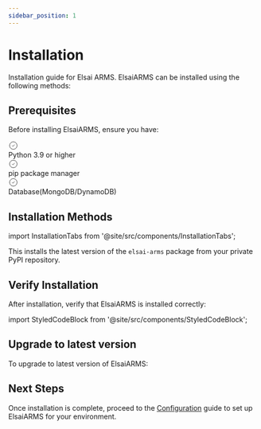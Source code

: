 ```yaml
---
sidebar_position: 1
---
```


# Installation

Installation guide for Elsai ARMS. ElsaiARMS can be installed using the following methods:

## Prerequisites

Before installing ElsaiARMS, ensure you have:

<div className="prerequisites-container">
  <div className="prerequisites-box">
    <div className="prerequisites-content">
      <div className="prerequisites-list">
        <div className="prerequisite-item">
          <div className="prerequisite-icon">
            <svg width="20" height="20" viewBox="0 0 24 24" fill="none" xmlns="http://www.w3.org/2000/svg">
              <path d="M9 12L11 14L15 10M21 12C21 16.9706 16.9706 21 12 21C7.02944 21 3 16.9706 3 12C3 7.02944 7.02944 3 12 3C16.9706 3 21 7.02944 21 12Z" stroke="currentColor" strokeWidth="2" strokeLinecap="round" strokeLinejoin="round"/>
            </svg>
          </div>
          <span>Python 3.9 or higher</span>
        </div>
        <div className="prerequisite-item">
          <div className="prerequisite-icon">
            <svg width="20" height="20" viewBox="0 0 24 24" fill="none" xmlns="http://www.w3.org/2000/svg">
              <path d="M9 12L11 14L15 10M21 12C21 16.9706 16.9706 21 12 21C7.02944 21 3 16.9706 3 12C3 7.02944 7.02944 3 12 3C16.9706 3 21 7.02944 21 12Z" stroke="currentColor" strokeWidth="2" strokeLinecap="round" strokeLinejoin="round"/>
            </svg>
          </div>
          <span>pip package manager</span>
        </div>
        <div className="prerequisite-item">
          <div className="prerequisite-icon">
            <svg width="20" height="20" viewBox="0 0 24 24" fill="none" xmlns="http://www.w3.org/2000/svg">
              <path d="M9 12L11 14L15 10M21 12C21 16.9706 16.9706 21 12 21C7.02944 21 3 16.9706 3 12C3 7.02944 7.02944 3 12 3C16.9706 3 21 7.02944 21 12Z" stroke="currentColor" strokeWidth="2" strokeLinecap="round" strokeLinejoin="round"/>
            </svg>
          </div>
          <span>Database(MongoDB/DynamoDB)</span>
        </div>
      </div>
    </div>
  </div>
</div>

## Installation Methods

import InstallationTabs from '@site/src/components/InstallationTabs';

<InstallationTabs 
  command="pip install --index-url https://arms-packages.elsaifoundry.ai/root/elsai-arms/ elsai-arms==1.0.1"
/>

This installs the latest version of the `elsai-arms` package from your private PyPI repository.

## Verify Installation

After installation, verify that ElsaiARMS is installed correctly:

import StyledCodeBlock from '@site/src/components/StyledCodeBlock';

<StyledCodeBlock code="pip show elsai-arms" />

## Upgrade to latest version

To upgrade to latest version of ElsaiARMS:

<StyledCodeBlock code="pip install --index-url https://arms-packages.elsaifoundry.ai/root/elsai-arms/ elsai-arms --upgrade" />

## Next Steps

Once installation is complete, proceed to the [Configuration](./configuration.md) guide to set up ElsaiARMS for your environment.

<style>{`
  .prerequisites-container {
    margin: 1.5rem 0;
  }

  .prerequisites-box {
    background: linear-gradient(135deg, #f5f9ff 0%, #e8f4fd 100%);
    border-left: 4px solid #1976d2;
    border-radius: 8px;
    box-shadow: 0 2px 8px rgba(33, 150, 243, 0.08);
    overflow: hidden;
  }

  .prerequisites-content {
    padding: 1.5rem;
  }

  .prerequisites-list {
    display: flex;
    flex-direction: column;
    gap: 0.75rem;
  }

  .prerequisite-item {
    display: flex;
    align-items: center;
    gap: 0.75rem;
    color: #1565c0;
    font-weight: 500;
  }

  .prerequisite-icon {
    color: #1976d2;
    display: flex;
    align-items: center;
    justify-content: center;
    flex-shrink: 0;
  }

  /* Dark theme adjustments */
  [data-theme='dark'] .prerequisites-box {
    background: linear-gradient(135deg, #1e2a4a 0%, #16213e 100%);
    border-left-color: #64b5f6;
  }

  [data-theme='dark'] .prerequisite-item {
    color: #e3f2fd;
  }

  [data-theme='dark'] .prerequisite-icon {
    color: #90caf9;
  }

  /* Responsive design */
  @media (max-width: 768px) {
    .prerequisites-content {
      padding: 1.25rem;
    }
    
    .prerequisites-list {
      gap: 0.625rem;
    }
  }
`}</style>
